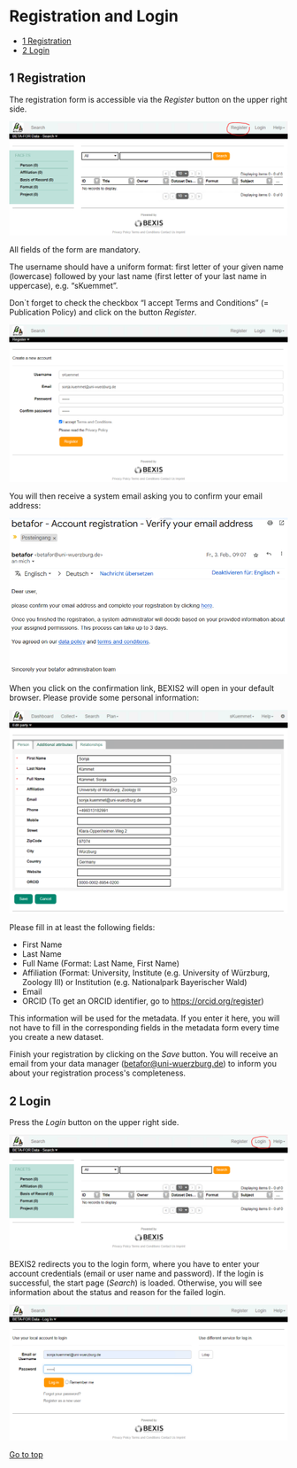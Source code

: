 # Registration and Login

<!-- TOC -->

- [1 Registration](#1-registration)
- [2 Login](#2-login)

<!-- /TOC -->


## 1 Registration

The registration form is accessible via the _Register_ button on the upper right side. 

![Register_Button](https://github.com/fabrikschleichach/BEXIS2_Documents/blob/master/Manuals/Registration%20and%20Login/Images/Register_Button.PNG)

All fields of the form are mandatory.

The username should have a uniform format: first letter of your given name (lowercase) followed by your last name (first letter of your last name in uppercase), e.g. “sKuemmet”.

Don`t forget to check the checkbox “I accept Terms and Conditions” (= Publication Policy) and click on the button _Register_. 

![Registration](https://github.com/fabrikschleichach/BEXIS2_Documents/blob/master/Manuals/Registration%20and%20Login/Images/Registration.PNG)

You will then receive a system email asking you to confirm your email address:

![Confirm_Pwd](https://github.com/fabrikschleichach/BEXIS2_Documents/blob/master/Manuals/Registration%20and%20Login/Images/Confirm_Pwd.PNG)

When you click on the confirmation link, BEXIS2 will open in your default browser. Please provide some personal information: 

![Personal_Information](https://github.com/fabrikschleichach/BEXIS2_Documents/blob/master/Manuals/Registration%20and%20Login/Images/Personal_Information.PNG)

Please fill in at least the following fields:
* First Name
* Last Name
* Full Name (Format: Last Name, First Name)
* Affiliation (Format: University, Institute (e.g. University of Würzburg, Zoology III) or Institution (e.g. Nationalpark Bayerischer Wald)
* Email
* ORCID (To get an ORCID identifier, go to https://orcid.org/register) 

This information will be used for the metadata. If you enter it here, you will not have to fill in the corresponding fields in the metadata form every time you create a new dataset.

Finish your registration by clicking on the _Save_ button. You will receive an email from your data manager (betafor@uni-wuerzburg.de) to inform you about your registration process's completeness.


## 2 Login

Press the _Login_ button on the upper right side. 

![Login_Button](https://github.com/fabrikschleichach/BEXIS2_Documents/blob/master/Manuals/Registration%20and%20Login/Images/Login_Button.PNG)

BEXIS2 redirects you to the login form, where you have to enter your account credentials (email or user name and password). If the login is successful, the start page (*Search*) is loaded. Otherwise, you will see information about the status and reason for the failed login.

![Login](https://github.com/fabrikschleichach/BEXIS2_Documents/blob/master/Manuals/Registration%20and%20Login/Images/Login.PNG)






[Go to top](#1-registration)
